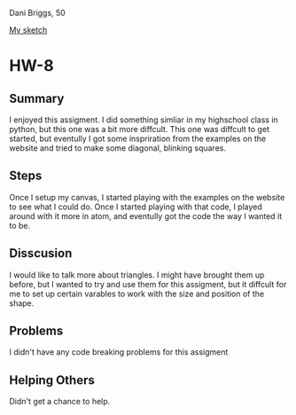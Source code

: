 Dani Briggs, 50

[My sketch](https://dani-briggs.github.io/120-work/hw-8/)

# HW-8

## Summary

I enjoyed this assigment. I did something simliar in my highschool class in
python, but this one was a bit more diffcult. This one was diffcult to get started, but eventully
I got some inspriration from the examples on the website and tried to make some diagonal, blinking squares.

## Steps

Once I setup my canvas, I started playing with the examples on the website to see what I could do. Once I started playing with that code, I played around with it more in atom, and eventully got the code the way I wanted it to be.


## Disscusion

I would like to talk more about triangles. I might have brought them up before, but I wanted to try and use them for this assigment, but it diffcult for me to set up certain varables to work with the size and position of the shape.

## Problems

I didn't have any code breaking problems for this assigment

## Helping Others

Didn't get a chance to help.
